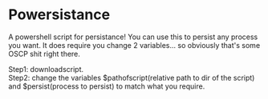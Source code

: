 # Powersistance

A powershell script for persistance!
You can use this to persist any process you want.
It does require you change 2 variables... so obviously that's some OSCP shit right there.

Step1: downloadscript.
<br>
Step2: change the variables $pathofscript(relative path to dir of the script) and $persist(process to persist) to match what you require.

